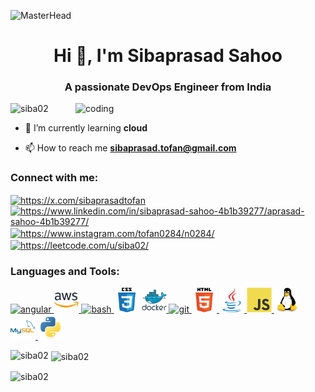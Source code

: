 ![MasterHead](https://www.lrsoutputmanagement.com/Resources/a81dd493-c669-4939-841a-e7ae63a887dd/cloud-printing-azure.gif)
<h1 align="center">Hi 👋, I'm Sibaprasad Sahoo</h1>
<h3 align="center">A passionate DevOps Engineer from India</h3>
<img align="right" alt="coding" width="400" src="https://www.lambdatest.com/resources/images/news24.gif">

<p align="left"> <img src="https://komarev.com/ghpvc/?username=siba02&label=Profile%20views&color=0e75b6&style=flat" alt="siba02" /> </p>

- 🌱 I’m currently learning **cloud**

- 📫 How to reach me **sibaprasad.tofan@gmail.com**

<h3 align="left">Connect with me:</h3>
<p align="left">
<a href="https://twitter.com/https://x.com/sibaprasadtofan" target="blank"><img align="center" src="https://raw.githubusercontent.com/rahuldkjain/github-profile-readme-generator/master/src/images/icons/Social/twitter.svg" alt="https://x.com/sibaprasadtofan" height="30" width="40" /></a>
<a href="https://linkedin.com/in/https://www.linkedin.com/in/sibaprasad-sahoo-4b1b39277/aprasad-sahoo-4b1b39277/" target="blank"><img align="center" src="https://raw.githubusercontent.com/rahuldkjain/github-profile-readme-generator/master/src/images/icons/Social/linked-in-alt.svg" alt="https://www.linkedin.com/in/sibaprasad-sahoo-4b1b39277/aprasad-sahoo-4b1b39277/" height="30" width="40" /></a>
<a href="https://instagram.com/https://www.instagram.com/tofan0284/n0284/" target="blank"><img align="center" src="https://raw.githubusercontent.com/rahuldkjain/github-profile-readme-generator/master/src/images/icons/Social/instagram.svg" alt="https://www.instagram.com/tofan0284/n0284/" height="30" width="40" /></a>
<a href="https://www.leetcode.com/https://leetcode.com/u/siba02/" target="blank"><img align="center" src="https://raw.githubusercontent.com/rahuldkjain/github-profile-readme-generator/master/src/images/icons/Social/leet-code.svg" alt="https://leetcode.com/u/siba02/" height="30" width="40" /></a>
</p>

<h3 align="left">Languages and Tools:</h3>
<p align="left"> <a href="https://angular.io" target="_blank" rel="noreferrer"> <img src="https://angular.io/assets/images/logos/angular/angular.svg" alt="angular" width="40" height="40"/> </a> <a href="https://aws.amazon.com" target="_blank" rel="noreferrer"> <img src="https://raw.githubusercontent.com/devicons/devicon/master/icons/amazonwebservices/amazonwebservices-original-wordmark.svg" alt="aws" width="40" height="40"/> </a><a href="[https://www.gnu.org/software/bash](https://www.tutorialspoint.com/unix/shell_scripting.htm)/" target="_blank" rel="noreferrer"> <img src="https://www.vectorlogo.zone/logos/gnu_bash/gnu_bash-icon.svg" alt="bash" width="40" height="40"/> </a> <a href="https://www.w3schools.com/css/" target="_blank" rel="noreferrer"> <img src="https://raw.githubusercontent.com/devicons/devicon/master/icons/css3/css3-original-wordmark.svg" alt="css3" width="40" height="40"/></a> <a href="https://www.docker.com/" target="_blank" rel="noreferrer"> <img src="https://raw.githubusercontent.com/devicons/devicon/master/icons/docker/docker-original-wordmark.svg" alt="docker" width="40" height="40"/> </a> <a href="https://git-scm.com/" target="_blank" rel="noreferrer"> <img src="https://www.vectorlogo.zone/logos/git-scm/git-scm-icon.svg" alt="git" width="40" height="40"/> </a> <a href="https://www.w3.org/html/" target="_blank" rel="noreferrer"> <img src="https://raw.githubusercontent.com/devicons/devicon/master/icons/html5/html5-original-wordmark.svg" alt="html5" width="40" height="40"/> </a> <a href="https://www.java.com" target="_blank" rel="noreferrer"> <img src="https://raw.githubusercontent.com/devicons/devicon/master/icons/java/java-original.svg" alt="java" width="40" height="40"/> </a> <a href="https://developer.mozilla.org/en-US/docs/Web/JavaScript" target="_blank" rel="noreferrer"> <img src="https://raw.githubusercontent.com/devicons/devicon/master/icons/javascript/javascript-original.svg" alt="javascript" width="40" height="40"/> </a> <a href="https://www.linux.org/" target="_blank" rel="noreferrer"> <img src="https://raw.githubusercontent.com/devicons/devicon/master/icons/linux/linux-original.svg" alt="linux" width="40" height="40"/> </a> <a href="https://www.mysql.com/" target="_blank" rel="noreferrer"> <img src="https://raw.githubusercontent.com/devicons/devicon/master/icons/mysql/mysql-original-wordmark.svg" alt="mysql" width="40" height="40"/> </a> <a href="https://www.python.org" target="_blank" rel="noreferrer"> <img src="https://raw.githubusercontent.com/devicons/devicon/master/icons/python/python-original.svg" alt="python" width="40" height="40"/> </a> </p>

<p><img align="left"  src="https://github-readme-stats.vercel.app/api/top-langs?username=siba02&show_icons=true&locale=en&layout=compact" alt="siba02" /></p>

<p>&nbsp;<img align="center"src="https://github-readme-stats.vercel.app/api?username=siba02&show_icons=true&locale=en" alt="siba02" /></p>
<p><img align="center" src="https://github-readme-streak-stats.herokuapp.com/?user=siba02&" alt="siba02"/></p>


